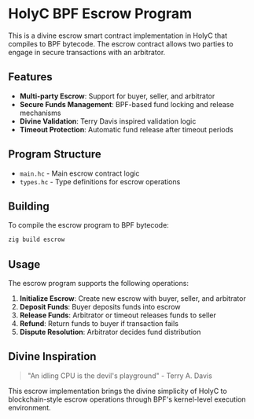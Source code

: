 # HolyC BPF Escrow Program

This is a divine escrow smart contract implementation in HolyC that compiles to BPF bytecode. The escrow contract allows two parties to engage in secure transactions with an arbitrator.

## Features

- **Multi-party Escrow**: Support for buyer, seller, and arbitrator
- **Secure Funds Management**: BPF-based fund locking and release mechanisms
- **Divine Validation**: Terry Davis inspired validation logic
- **Timeout Protection**: Automatic fund release after timeout periods

## Program Structure

- `main.hc` - Main escrow contract logic
- `types.hc` - Type definitions for escrow operations

## Building

To compile the escrow program to BPF bytecode:

```bash
zig build escrow
```

## Usage

The escrow program supports the following operations:

1. **Initialize Escrow**: Create new escrow with buyer, seller, and arbitrator
2. **Deposit Funds**: Buyer deposits funds into escrow
3. **Release Funds**: Arbitrator or timeout releases funds to seller
4. **Refund**: Return funds to buyer if transaction fails
5. **Dispute Resolution**: Arbitrator decides fund distribution

## Divine Inspiration

> "An idling CPU is the devil's playground" - Terry A. Davis

This escrow implementation brings the divine simplicity of HolyC to blockchain-style escrow operations through BPF's kernel-level execution environment.
